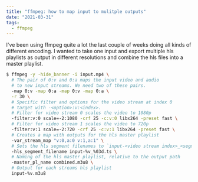 ```yaml
---
title: "ffmpeg: how to map input to mulitple outputs"
date: "2021-03-31"
tags:
  - ffmpeg
---
```


I've been using ffmpeg quite a lot the last couple of weeks doing all kinds of
different encoding. I wanted to take one input and export multiple hls
playlists as output in different resolutions and combine the hls files into
a master playlist.


```bash
$ ffmpeg -y -hide_banner -i input.mp4 \
  # The pair of 0:v and 0:a maps the input video and audio
  # to new input streams. We need two of these pairs.
  -map 0:v -map 0:a -map 0:v -map 0:a \
  -r 30 \
  # Specific filter and options for the video stream at index 0
  # target with -<option>:v:<index>.
  # Filter for video stream 0 scales the video to 1080p
  -filter:v:0 scale=-2:1080 -crf 25 -c:v:0 libx264 -preset fast \
  # Filter for video stream 1 scales the video to 720p
  -filter:v:1 scale=-2:720 -crf 25 -c:v:1 libx264 -preset fast \
  # Creates a map with outputs for the hls master playlist
  -var_stream_map "v:0,a:0 v:1,a:1" \
  # Sets the hls segment filenames to `input-<video stream index>_<segment>.ts`
  -hls_segment_filename input-%v_%03d.ts \
  # Naming of the hls master playlist, relative to the output path
  -master_pl_name combined.m3u8 \
  # Output for each streams hls playlist
  input-%v.m3u8
```
